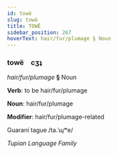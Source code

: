 ```yaml
---
id: towë
slug: towë
title: TOWË
sidebar_position: 267
hoverText: hair/fur/plumage § Noun
---
```


### towë&emsp;<span kind="abugida">cʒʇ</span>

*hair/fur/plumage* **§** Noun

**Verb**: to be hair/fur/plumage

**Noun**: hair/fur/plumage

**Modifier**: hair/fur/plumage-related

Guaraní tague /ta.ˈɰʷe/

*Tupian Language Family*